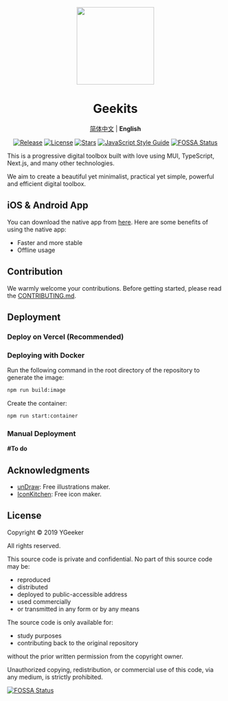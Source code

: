 <div align="center">

<a href="https://geekits.ygeeker.com">
  <img width="180" src="https://geekits.ygeeker.com/logo/v3/rounded.png">
</a>

<h1 align="center">Geekits</h1>

[简体中文](./README.zh-CN.md) | **English**

[![Release](https://img.shields.io/github/release/rivertwilight/ygktool.svg)](https://github.com/rivertwilight/ygktool/releases)
[![License](https://img.shields.io/github/license/rivertwilight/ygktool.svg)](https://github.com/rivertwilight/ygktool/blob/main/LICENSE)
[![Stars](https://img.shields.io/github/stars/rivertwilight/ygktool)](https://github.com/rivertwilight/ygktool)
[![JavaScript Style Guide](https://img.shields.io/badge/code_style-Angular-red.svg)](https://github.com/lin-123/javascript)
[![FOSSA Status](https://app.fossa.com/api/projects/git%2Bgithub.com%2FRiverTwilight%2FYgkTool.svg?type=shield)](https://app.fossa.com/projects/git%2Bgithub.com%2FRiverTwilight%2FYgkTool?ref=badge_shield)

</div>

This is a progressive digital toolbox built with love using MUI, TypeScript, Next.js, and many other technologies.

We aim to create a beautiful yet minimalist, practical yet simple, powerful and efficient digital toolbox.

## iOS & Android App

You can download the native app from [here](https://apps.apple.com/us/app/geekits-强大高效的开源工具箱/id6480398974). Here are some benefits of using the native app:

-   Faster and more stable
-   Offline usage

## Contribution

We warmly welcome your contributions. Before getting started, please read the [CONTRIBUTING.md](CONTRIBUTING.md).

## Deployment

### Deploy on Vercel (Recommended)

### Deploying with Docker

Run the following command in the root directory of the repository to generate the image:

```bash
npm run build:image
```

Create the container:

```bash
npm run start:container
```

### Manual Deployment

**#To do**

## Acknowledgments

-   [unDraw](https://undraw.co/search): Free illustrations maker.
-   [IconKitchen](https://icon.kitchen/): Free icon maker.

## License

Copyright © 2019 YGeeker

All rights reserved.

This source code is private and confidential. No part of this source code may be:

-   reproduced
-   distributed
-   deployed to public-accessible address
-   used commercially
-   or transmitted in any form or by any means

The source code is only available for:

-   study purposes
-   contributing back to the original repository

without the prior written permission from the copyright owner.

Unauthorized copying, redistribution, or commercial use of this code, via any medium, is strictly prohibited.

[![FOSSA Status](https://app.fossa.com/api/projects/git%2Bgithub.com%2FRiverTwilight%2FYgkTool.svg?type=large)](https://app.fossa.com/projects/git%2Bgithub.com%2FRiverTwilight%2FYgkTool?ref=badge_large)
